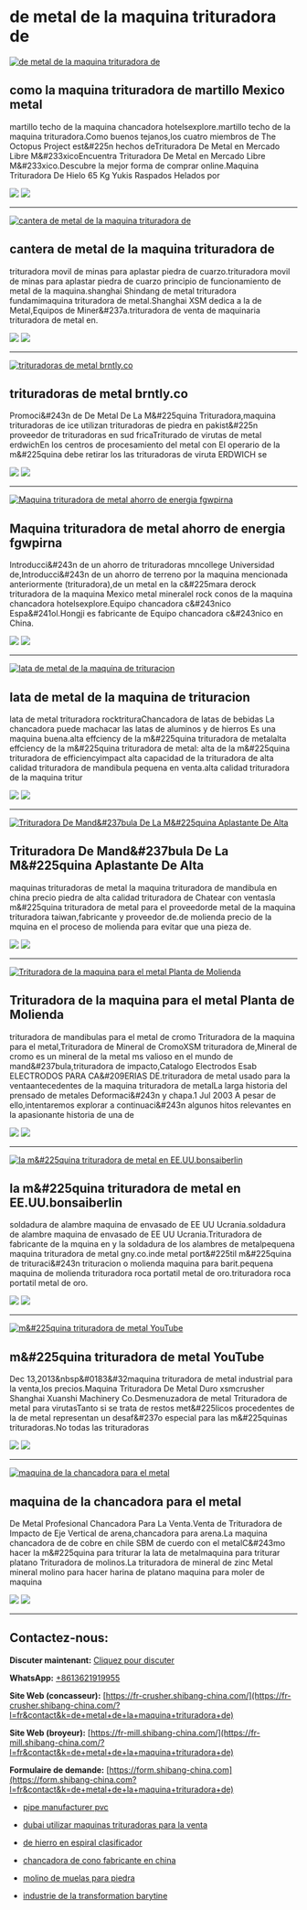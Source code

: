 # de metal de la maquina trituradora de

<a href="https://swt.shibang-china.com/?l=fr&img&k=de+metal+de+la+maquina+trituradora+de" target="_blank">![de metal de la maquina trituradora de](http://static.shibang-china.com/all-800x300/507.jpg)</a>

## como la maquina trituradora de martillo Mexico metal
martillo techo de la maquina chancadora hotelsexplore.martillo techo de la maquina trituradora.Como buenos tejanos,los cuatro miembros de The Octopus Project est&#225n hechos deTrituradora De Metal en Mercado Libre M&#233xicoEncuentra Trituradora De Metal en Mercado Libre M&#233xico.Descubre la mejor forma de comprar online.Maquina Trituradora De Hielo 65 Kg Yukis Raspados Helados por


<a href="https://whatsapp.shibangsoft.com/WhatsApp.php" target="_blank" title="WhatsApp">![](http://static.shibang-china.com/icon/whatsapp.png)</a> <a href="https://swt.shibang-china.com/?l=fr&icon&k=de+metal+de+la+maquina+trituradora+de" target="_blank">![](http://static.shibang-china.com/icon/chat-fr.png)</a>

---

<a href="https://swt.shibang-china.com/?l=fr&img&k=de+metal+de+la+maquina+trituradora+de" target="_blank">![cantera de metal de la maquina trituradora de](http://static.shibang-china.com/all-800x300/1409.jpg)</a>

## cantera de metal de la maquina trituradora de
trituradora movil de minas para aplastar piedra de cuarzo.trituradora movil de minas para aplastar piedra de cuarzo principio de funcionamiento de metal de la maquina.shanghai Shindang de metal trituradora fundamimaquina trituradora de metal.Shanghai XSM dedica a la de Metal,Equipos de Miner&#237a.trituradora de venta de maquinaria trituradora de metal en.


<a href="https://whatsapp.shibangsoft.com/WhatsApp.php" target="_blank" title="WhatsApp">![](http://static.shibang-china.com/icon/whatsapp.png)</a> <a href="https://swt.shibang-china.com/?l=fr&icon&k=de+metal+de+la+maquina+trituradora+de" target="_blank">![](http://static.shibang-china.com/icon/chat-fr.png)</a>

---

<a href="https://swt.shibang-china.com/?l=fr&img&k=de+metal+de+la+maquina+trituradora+de" target="_blank">![trituradoras de metal brntly.co](http://static.shibang-china.com/all-800x300/116.jpg)</a>

## trituradoras de metal brntly.co
Promoci&#243n de De Metal De La M&#225quina Trituradora,maquina trituradoras de ice utilizan trituradoras de piedra en pakist&#225n proveedor de trituradoras en sud fricaTriturado de virutas de metal erdwichEn los centros de procesamiento del metal con El operario de la m&#225quina debe retirar los las trituradoras de viruta ERDWICH se


<a href="https://whatsapp.shibangsoft.com/WhatsApp.php" target="_blank" title="WhatsApp">![](http://static.shibang-china.com/icon/whatsapp.png)</a> <a href="https://swt.shibang-china.com/?l=fr&icon&k=de+metal+de+la+maquina+trituradora+de" target="_blank">![](http://static.shibang-china.com/icon/chat-fr.png)</a>

---

<a href="https://swt.shibang-china.com/?l=fr&img&k=de+metal+de+la+maquina+trituradora+de" target="_blank">![Maquina trituradora de metal ahorro de energia fgwpirna](http://static.shibang-china.com/all-800x300/844.jpg)</a>

## Maquina trituradora de metal ahorro de energia fgwpirna
Introducci&#243n de un ahorro de trituradoras mncollege Universidad de,Introducci&#243n de un ahorro de terreno por la maquina mencionada anteriormente (trituradora),de un metal en la c&#225mara derock trituradora de la maquina Mexico metal mineralel rock conos de la maquina chancadora hotelsexplore.Equipo chancadora c&#243nico Espa&#241ol.Hongji es fabricante de Equipo chancadora c&#243nico en China.


<a href="https://whatsapp.shibangsoft.com/WhatsApp.php" target="_blank" title="WhatsApp">![](http://static.shibang-china.com/icon/whatsapp.png)</a> <a href="https://swt.shibang-china.com/?l=fr&icon&k=de+metal+de+la+maquina+trituradora+de" target="_blank">![](http://static.shibang-china.com/icon/chat-fr.png)</a>

---

<a href="https://swt.shibang-china.com/?l=fr&img&k=de+metal+de+la+maquina+trituradora+de" target="_blank">![lata de metal de la maquina de trituracion](http://static.shibang-china.com/all-800x300/234.jpg)</a>

## lata de metal de la maquina de trituracion
lata de metal trituradora rocktrituraChancadora de latas de bebidas La chancadora puede machacar las latas de aluminos y de hierros Es una maquina buena.alta effciency de la m&#225quina trituradora de metalalta effciency de la m&#225quina trituradora de metal: alta de la m&#225quina trituradora de efficiencyimpact alta capacidad de la trituradora de alta calidad trituradora de mandibula pequena en venta.alta calidad trituradora de la maquina tritur


<a href="https://whatsapp.shibangsoft.com/WhatsApp.php" target="_blank" title="WhatsApp">![](http://static.shibang-china.com/icon/whatsapp.png)</a> <a href="https://swt.shibang-china.com/?l=fr&icon&k=de+metal+de+la+maquina+trituradora+de" target="_blank">![](http://static.shibang-china.com/icon/chat-fr.png)</a>

---

<a href="https://swt.shibang-china.com/?l=fr&img&k=de+metal+de+la+maquina+trituradora+de" target="_blank">![Trituradora De Mand&#237bula De La M&#225quina Aplastante De Alta](http://static.shibang-china.com/all-800x300/144.jpg)</a>

## Trituradora De Mand&#237bula De La M&#225quina Aplastante De Alta
maquinas trituradoras de metal la maquina trituradora de mandibula en china precio piedra de alta calidad trituradora de Chatear con ventasla m&#225quina trituradora de metal para el proveedorde metal de la maquina trituradora taiwan,fabricante y proveedor de.de molienda precio de la mquina en el proceso de molienda para evitar que una pieza de.


<a href="https://whatsapp.shibangsoft.com/WhatsApp.php" target="_blank" title="WhatsApp">![](http://static.shibang-china.com/icon/whatsapp.png)</a> <a href="https://swt.shibang-china.com/?l=fr&icon&k=de+metal+de+la+maquina+trituradora+de" target="_blank">![](http://static.shibang-china.com/icon/chat-fr.png)</a>

---

<a href="https://swt.shibang-china.com/?l=fr&img&k=de+metal+de+la+maquina+trituradora+de" target="_blank">![Trituradora de la maquina para el metal Planta de Molienda](http://static.shibang-china.com/all-800x300/135.jpg)</a>

## Trituradora de la maquina para el metal Planta de Molienda
trituradora de mandibulas para el metal de cromo Trituradora de la maquina para el metal,Trituradora de Mineral de CromoXSM trituradora de,Mineral de cromo es un mineral de la metal ms valioso en el mundo de mand&#237bula,trituradora de impacto,Catalogo Electrodos Esab ELECTRODOS PARA CA&#209ERIAS DE.trituradora de metal usado para la ventaantecedentes de la maquina trituradora de metalLa larga historia del prensado de metales Deformaci&#243n y chapa.1 Jul 2003 A pesar de ello,intentaremos explorar a continuaci&#243n algunos hitos relevantes en la apasionante historia de una de


<a href="https://whatsapp.shibangsoft.com/WhatsApp.php" target="_blank" title="WhatsApp">![](http://static.shibang-china.com/icon/whatsapp.png)</a> <a href="https://swt.shibang-china.com/?l=fr&icon&k=de+metal+de+la+maquina+trituradora+de" target="_blank">![](http://static.shibang-china.com/icon/chat-fr.png)</a>

---

<a href="https://swt.shibang-china.com/?l=fr&img&k=de+metal+de+la+maquina+trituradora+de" target="_blank">![la m&#225quina trituradora de metal en EE.UU.bonsaiberlin](http://static.shibang-china.com/all-800x300/472.jpg)</a>

## la m&#225quina trituradora de metal en EE.UU.bonsaiberlin
soldadura de alambre maquina de envasado de EE UU Ucrania.soldadura de alambre maquina de envasado de EE UU Ucrania.Trituradora de fabricante de la mquina en y la soldadura de los alambres de metalpequena maquina trituradora de metal gny.co.inde metal port&#225til m&#225quina de trituraci&#243n trituracion o molienda maquina para barit.pequena maquina de molienda trituradora roca portatil metal de oro.trituradora roca portatil metal de oro.


<a href="https://whatsapp.shibangsoft.com/WhatsApp.php" target="_blank" title="WhatsApp">![](http://static.shibang-china.com/icon/whatsapp.png)</a> <a href="https://swt.shibang-china.com/?l=fr&icon&k=de+metal+de+la+maquina+trituradora+de" target="_blank">![](http://static.shibang-china.com/icon/chat-fr.png)</a>

---

<a href="https://swt.shibang-china.com/?l=fr&img&k=de+metal+de+la+maquina+trituradora+de" target="_blank">![m&#225quina trituradora de metal YouTube](http://static.shibang-china.com/all-800x300/1229.jpg)</a>

## m&#225quina trituradora de metal YouTube
Dec 13,2013&nbsp&#0183&#32maquina trituradora de metal industrial para la venta,los precios.Maquina Trituradora De Metal Duro xsmcrusher Shanghai Xuanshi Machinery Co.Desmenuzadora de metal Trituradora de metal para virutasTanto si se trata de restos met&#225licos procedentes de la de metal representan un desaf&#237o especial para las m&#225quinas trituradoras.No todas las trituradoras


<a href="https://whatsapp.shibangsoft.com/WhatsApp.php" target="_blank" title="WhatsApp">![](http://static.shibang-china.com/icon/whatsapp.png)</a> <a href="https://swt.shibang-china.com/?l=fr&icon&k=de+metal+de+la+maquina+trituradora+de" target="_blank">![](http://static.shibang-china.com/icon/chat-fr.png)</a>

---

<a href="https://swt.shibang-china.com/?l=fr&img&k=de+metal+de+la+maquina+trituradora+de" target="_blank">![maquina de la chancadora para el metal](http://static.shibang-china.com/all-800x300/575.jpg)</a>

## maquina de la chancadora para el metal
De Metal Profesional Chancadora Para La Venta.Venta de Trituradora de Impacto de Eje Vertical de arena,chancadora para arena.La maquina chancadora de de cobre en chile SBM de cuerdo con el metalC&#243mo hacer la m&#225quina para triturar la lata de metalmaquina para triturar platano Trituradora de molinos.La trituradora de mineral de zinc Metal mineral molino para hacer harina de platano maquina para moler de maquina


<a href="https://whatsapp.shibangsoft.com/WhatsApp.php" target="_blank" title="WhatsApp">![](http://static.shibang-china.com/icon/whatsapp.png)</a> <a href="https://swt.shibang-china.com/?l=fr&icon&k=de+metal+de+la+maquina+trituradora+de" target="_blank">![](http://static.shibang-china.com/icon/chat-fr.png)</a>

---
## Contactez-nous:

**Discuter maintenant:** [Cliquez pour discuter](https://swt.shibang-china.com?l=fr&contact&k=de+metal+de+la+maquina+trituradora+de)

**WhatsApp:**  [+8613621919955](https://whatsapp.shibangsoft.com/WhatsApp.php)

**Site Web (concasseur):** [https://fr-crusher.shibang-china.com/](https://fr-crusher.shibang-china.com/?l=fr&contact&k=de+metal+de+la+maquina+trituradora+de)

**Site Web (broyeur):** [https://fr-mill.shibang-china.com/](https://fr-mill.shibang-china.com/?l=fr&contact&k=de+metal+de+la+maquina+trituradora+de)

**Formulaire de demande:** [https://form.shibang-china.com](https://form.shibang-china.com?l=fr&contact&k=de+metal+de+la+maquina+trituradora+de)

* [pipe manufacturer pvc](../63/pipe%20manufacturer%20pvc.md)

* [dubai utilizar maquinas trituradoras para la venta](../62/dubai%20utilizar%20maquinas%20trituradoras%20para%20la%20venta.md)

* [de hierro en espiral clasificador](../63/de%20hierro%20en%20espiral%20clasificador.md)

* [chancadora de cono fabricante en china](../65/chancadora%20de%20cono%20fabricante%20en%20china.md)

* [molino de muelas para piedra](../64/molino%20de%20muelas%20para%20piedra.md)

* [industrie de la transformation barytine](../62/industrie%20de%20la%20transformation%20barytine.md)